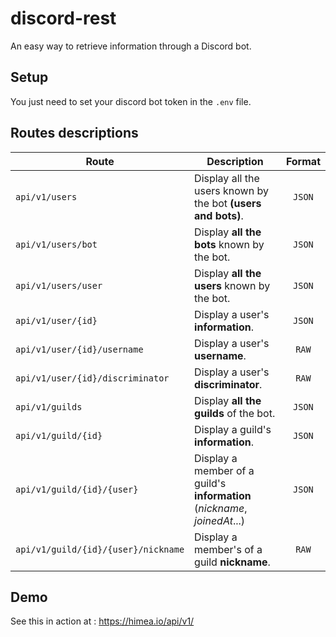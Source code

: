 # discord-rest
An easy way to retrieve information through a Discord bot.

## Setup

You just need to set your discord bot token in the `.env` file.

## Routes descriptions

| Route                                 | Description											                          | Format |
| ------------------------------------- | ------------------------------------------------------------------------------- | :----: |
| `api/v1/users`                        | Display all the users known by the bot **(users and bots)**.                    | `JSON` |
| `api/v1/users/bot`                    | Display **all the bots** known by the bot.                                      | `JSON` |
| `api/v1/users/user`                   | Display **all the users** known by the bot.                                     | `JSON` |
| `api/v1/user/{id}`                    | Display a user&#39;s **information**.                                           | `JSON` |
| `api/v1/user/{id}/username`           | Display a user&#39;s **username**.                                              | `RAW`  |
| `api/v1/user/{id}/discriminator`      | Display a user&#39;s **discriminator**.                                         | `RAW`  |
| `api/v1/guilds`                       | Display **all the guilds** of the bot.                                          | `JSON` |
| `api/v1/guild/{id}`                   | Display a guild&#39;s **information**.                                          | `JSON` |
| `api/v1/guild/{id}/{user}`            | Display a member of a guild&#39;s **information** (_nickname_, _joinedAt_...)   | `JSON` |
| `api/v1/guild/{id}/{user}/nickname`   | Display a member&#39;s of a guild **nickname**.                                 | `RAW`  |

## Demo

See this in action at : https://himea.io/api/v1/